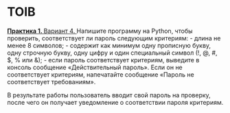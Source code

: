 <h1>TOIB</h1>
<a href="https://github.com/sapperka/TOIB/blob/main/p1.py"> <strong>Практика 1. </strong> Вариант 4. </a>
Напишите программу на Python, чтобы проверить, соответствует ли пароль следующим критериям:
- длина не менее 8 символов;
- содержит как минимум одну прописную букву, одну строчную букву, одну цифру и один специальный символ (!, @, #, $, % или &);
- если пароль соответствует критериям, выведите в консоль сообщение «Действительный пароль». Если он не соответствует критериям, напечатайте сообщение «Пароль не соответствует требованиям».

В результате работы пользователь вводит свой пароль на проверку, после чего он получает уведомление о соответствии пароля критериям.
